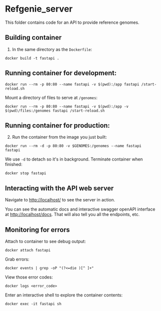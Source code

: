 # Refgenie_server

This folder contains code for an API to provide reference genomes.

## Building container

1. In the same directory as the `Dockerfile`:

```
docker build -t fastapi .
```

## Running container for development:

```
docker run --rm -p 80:80 --name fastapi -v $(pwd):/app fastapi /start-reload.sh
```

Mount a directory of files to serve at `/genomes`:

```
docker run --rm -p 80:80 --name fastapi -v $(pwd):/app -v $(pwd)/files:/genomes fastapi /start-reload.sh
```

## Running container for production:

2. Run the container from the image you just built:

```
docker run --rm -d -p 80:80 -v $GENOMES:/genomes --name fastapi fastapi
```

We use `-d` to detach so it's in background. Terminate container when finished:

```
docker stop fastapi
```


## Interacting with the API web server

Navigate to [http://localhost/](http://localhost/) to see the server in action.

You can see the automatic docs and interactive swagger openAPI interface at [http://localhost/docs](http://localhost/docs). That will also tell you all the endpoints, etc.


## Monitoring for errors

Attach to container to see debug output:

```
docker attach fastapi
```

Grab errors:

```
docker events | grep -oP "(?<=die )[^ ]+"
```

View those error codes:

```
docker logs <error_code>
```

Enter an interactive shell to explore the container contents:

```
docker exec -it fastapi sh
```
